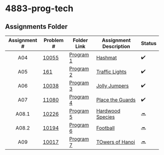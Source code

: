 # 4883-prog-tech

## Assignments Folder

|Assignment #|Problem #| Folder Link| Assignment Description | Status |
| :--------------------------------------------------------------------------------------------------: | ----------------------------------------------------------------------------------------------------- | --------------------------------------|--------------------------------------------------------------------------------------- | ------ |
|A04 | [10055](/Assignments/Hashmat/hasmat.cpp) | [Program 1](/Assignments/Hashmat) | [Hashmat](Assignments/Hashmat/README.md) | :heavy_check_mark: |
|A05 | [161](/Assignments/Traffic_Lights/161.cpp) | [Program 2](/Assignments/Traffic_Lights) | [Traffic Lights](/Assignments/Traffic_Lights/README.md) |:heavy_check_mark:|
|A06|[10038](/Assignments/Jolly_Jumpers/10038.cpp)|[Program 3](/Assignments/Jolly_Jumpers)|[Jolly Jumpers](/Assignments/Jolly_Jumpers/READ.me)|:heavy_check_mark:|
|A07|[11080](Assignments/Place_The_Guards)|[Program 4](Assignments/Place_The_Guards)|[Place the Guards](Assignments/Place_The_Guards/11080.pdf) | :heavy_check_mark: |
|A08.1|[10226](Assignments/Hardwood_Species)|[Program 5](Assignments/Hardwood_Species/10226.cpp)|[Hardwood Species](Assignments/Hardwood_Species/10226.pdf)| :soon:|
|A08.2|[10194](Assignments/Football)|[Program 6](Assignments/Football/10194.cpp)|[Football](Assignments/Football/10194.pdf)| :soon:|
|A09|[10017](Assignments/Towers_of_Hanoi)|[Program 7](Assignments/Towers_of_Hanoi/10017.cpp)|[TOwers of Hanoi](Assignments/Towers_of_Hanoi/10017.pdf)| :soon:|


